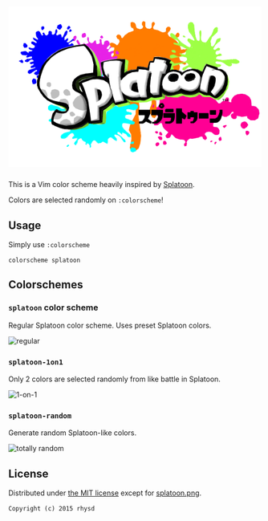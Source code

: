 ![vim-color-splatoon](splatoon.png)
===================================

This is a Vim color scheme heavily inspired by [Splatoon](http://www.nintendo.co.jp/wiiu/agmj/).

Colors are selected randomly on `:colorscheme`!

## Usage

Simply use `:colorscheme`

```vim
colorscheme splatoon
```

## Colorschemes

### `splatoon` color scheme

Regular Splatoon color scheme.  Uses preset Splatoon colors.

![regular](https://raw.githubusercontent.com/rhysd/ss/master/vim-color-splatoon/color-splatoon.gif)

### `splatoon-1on1`

Only 2 colors are selected randomly from like battle in Splatoon.

![1-on-1](https://raw.githubusercontent.com/rhysd/ss/master/vim-color-splatoon/color-splatoon-1on1.gif)

### `splatoon-random`

Generate random Splatoon-like colors.

![totally random](https://raw.githubusercontent.com/rhysd/ss/master/vim-color-splatoon/color-splatoon-random.gif)

## License

Distributed under [the MIT license](http://opensource.org/licenses/MIT) except for [splatoon.png](splatoon.png).

    Copyright (c) 2015 rhysd

